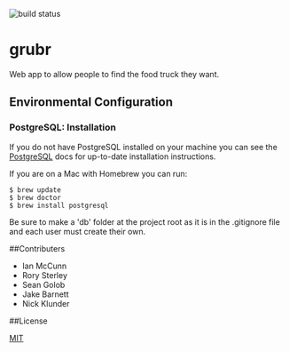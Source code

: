 ![build status](https://travis-ci.org/grubr/grubr)
# grubr

Web app to allow people to find the food truck they want.


## Environmental Configuration

### PostgreSQL: Installation

If you do not have PostgreSQL installed on your machine you can see the
[PostgreSQL](http://www.postgresql.org/docs/) docs for up-to-date installation
instructions.

If you are on a Mac with Homebrew you can run:
```
$ brew update
$ brew doctor
$ brew install postgresql
```

Be sure to make a 'db' folder at the project root as it is in the .gitignore
file and each user must create their own.


##Contributers

* Ian McCunn
* Rory Sterley
* Sean Golob
* Jake Barnett
* Nick Klunder


##License

[MIT](LICENSE)
